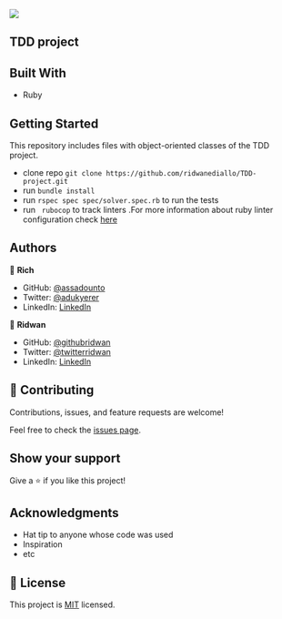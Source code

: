 ![](https://img.shields.io/badge/Microverse-blueviolet)

## TDD project


## Built With

- Ruby

## Getting Started

This repository includes files with object-oriented classes of the TDD project.

- clone repo ```git clone https://github.com/ridwanediallo/TDD-project.git```
- run ```bundle install```
- run ```rspec spec spec/solver.spec.rb``` to run the tests
- run ``` rubocop``` to track linters .For more information about ruby linter configuration check [here](https://github.com/microverseinc/linters-config/tree/master/ruby)



## Authors

👤 **Rich**

- GitHub: [@assadounto](https://github.com/assadounto)
- Twitter: [@adukyerer](https://twitter.com/adukyerer)
- LinkedIn: [LinkedIn](https://linkedin.com/in/adu-kyere)

👤 **Ridwan**

- GitHub: [@githubridwan](https://github.com/ridwanediallo)
- Twitter: [@twitterridwan](https://twitter.com/RidwaneD)
- LinkedIn: [LinkedIn](https://www.linkedin.com/in/ridwan-diallo)

## 🤝 Contributing

Contributions, issues, and feature requests are welcome!

Feel free to check the [issues page](../../issues/).

## Show your support

Give a ⭐️ if you like this project!

## Acknowledgments

- Hat tip to anyone whose code was used
- Inspiration
- etc

## 📝 License

This project is [MIT](./LICENSE) licensed.
